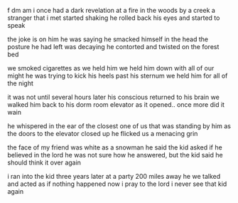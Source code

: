 f dm am
i once had a dark revelation
at a fire in the woods by a creek
a stranger that i met started shaking
he rolled back his eyes and started to speak

the joke is on him he was saying
he smacked himself in the head
the posture he had left was decaying
he contorted and twisted on the forest bed

we smoked cigarettes as we held him
we held him down with all of our might
he was trying to kick his heels past his sternum
we held him for all of the night

it was not until several hours later
his conscious returned to his brain
we walked him back to his dorm room elevator
as it opened.. once more did it wain

he whispered in the ear of the closest
one of us that was standing by him
as the doors to the elevator closed up
he flicked us a menacing grin

the face of my friend was white as a snowman
he said the kid asked if he believed in the lord
he was not sure how he answered, but
the kid said he should think it over again

i ran into the kid three years later
at a party 200 miles away
he we talked and acted as if nothing happened
now i pray to the lord i never see that kid again
